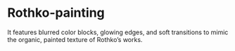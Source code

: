 # Rothko-painting
It features blurred color blocks, glowing edges, and soft transitions to mimic the organic, painted texture of Rothko’s works.
